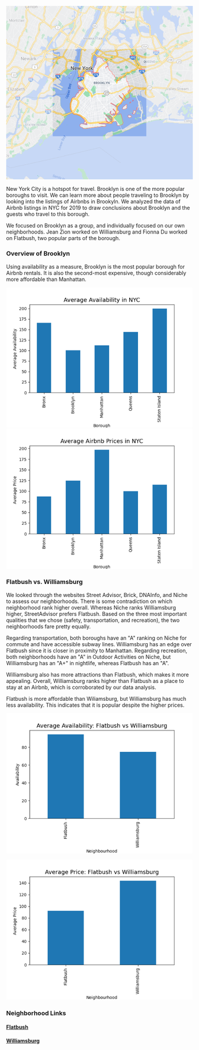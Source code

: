
![alt text](brooklynmap2.png "Logo Title Text 1")  


New York City is a hotspot for travel. Brooklyn is one of the more popular boroughs to visit. We can learn more about people traveling to Brooklyn by looking into the listings of Airbnbs in Brookyln. We analyzed the data of Airbnb listings in NYC for 2019 to draw conclusions about Brooklyn and the guests who travel to this borough.  

We focused on Brooklyn as a group, and individually focused on our own neighborhoods. Jean Zion worked on Williamsburg and Fionna Du worked on Flatbush, two popular parts of the borough.  

### Overview of Brooklyn
Using availability as a measure, Brooklyn is the most popular borough for Airbnb rentals. It is also the second-most expensive, though considerably more affordable than Manhattan.  

![alt text](BoroughAverageAvailability.png "Logo Title Text 1")    
![alt text](BoroughAveragePrices.png "Logo Title Text 1")  


### Flatbush vs. Williamsburg
We looked through the websites Street Advisor, Brick, DNAInfo, and Niche to assess our neighborhoods. There is some contradiction on which neighborhood rank higher overall. Whereas Niche ranks Williamsburg higher, StreetAdvisor prefers Flatbush. Based on the three most important qualities that we chose (safety, transportation, and recreation), the two neighborhoods fare pretty equally.  

Regarding transportation, both boroughs have an "A" ranking on Niche for commute and have accessible subway lines. Williamsburg has an edge over Flatbush since it is closer in proximity to Manhattan. 
Regarding recreation, both neighborhoods have an "A" in Outdoor Activities on Niche, but Williamsburg has an "A+" in nightlife, whereas Flatbush has an "A".  

Williamsburg also has more attractions than Flatbush, which makes it more appealing. 
Overall, Williamsburg ranks higher than Flatbush as a place to stay at an Airbnb, which is corroborated by our data analysis.  

Flatbush is more affordable than Wiliamsburg, but Williamsburg has much less availability. This indicates that it is popular despite the higher prices.  

![alt text](FbWbAvailability.png "Logo Title Text 1")    

![alt text](FbWbAvgPrice.png "Logo Title Text 1")  

### Neighborhood Links

#### [Flatbush](https://fionnadu.github.io/Flatbush/)  

#### [Williamsburg](https://jmzion.github.io/HC10/)

